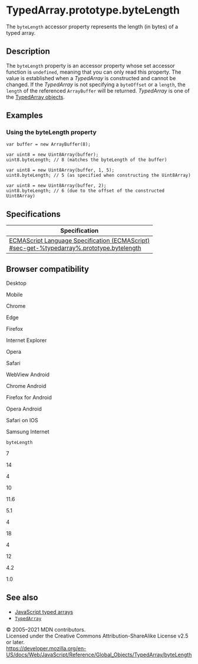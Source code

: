 TypedArray.prototype.byteLength
===============================

The `byteLength` accessor property represents the length (in bytes) of a typed array.

Description
-----------

The `byteLength` property is an accessor property whose set accessor function is `undefined`, meaning that you can only read this property. The value is established when a *TypedArray* is constructed and cannot be changed. If the *TypedArray* is not specifying a `byteOffset` or a `length`, the `length` of the referenced `ArrayBuffer` will be returned. *TypedArray* is one of the [TypedArray objects](../typedarray#typedarray_objects).

Examples
--------

### Using the byteLength property

    var buffer = new ArrayBuffer(8);

    var uint8 = new Uint8Array(buffer);
    uint8.byteLength; // 8 (matches the byteLength of the buffer)

    var uint8 = new Uint8Array(buffer, 1, 5);
    uint8.byteLength; // 5 (as specified when constructing the Uint8Array)

    var uint8 = new Uint8Array(buffer, 2);
    uint8.byteLength; // 6 (due to the offset of the constructed Uint8Array)

Specifications
--------------

<table><thead><tr class="header"><th>Specification</th></tr></thead><tbody><tr class="odd"><td><a href="#">ECMAScript Language Specification (ECMAScript)<br />
<span class="small">#sec-get-%typedarray%.prototype.bytelength</span></a></td></tr></tbody></table>

Browser compatibility
---------------------

Desktop

Mobile

Chrome

Edge

Firefox

Internet Explorer

Opera

Safari

WebView Android

Chrome Android

Firefox for Android

Opera Android

Safari on IOS

Samsung Internet

`byteLength`

7

14

4

10

11.6

5.1

4

18

4

12

4.2

1.0

See also
--------

-   [JavaScript typed arrays](https://developer.mozilla.org/en-US/docs/Web/JavaScript/Typed_arrays)
-   [`TypedArray`](../typedarray)

© 2005–2021 MDN contributors.  
Licensed under the Creative Commons Attribution-ShareAlike License v2.5 or later.  
<a href="https://developer.mozilla.org/en-US/docs/Web/JavaScript/Reference/Global_Objects/TypedArray/byteLength" class="_attribution-link">https://developer.mozilla.org/en-US/docs/Web/JavaScript/Reference/Global_Objects/TypedArray/byteLength</a>

